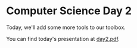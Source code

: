 # Computer Science Day 2

<link href="index.css" rel="stylesheet">

Today, we'll add some more tools to our toolbox.

You can find today's presentation at [day2.pdf](../presentation-pdfs/day2.pdf).
